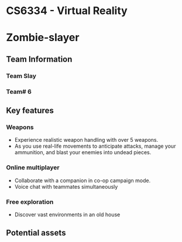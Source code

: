 # CS6334 - Virtual Reality

# Zombie-slayer
## Team Information
### Team Slay
### Team# 6

## Key features
### Weapons
- Experience realistic weapon handling with over 5 weapons.
- As you use real-life movements to anticipate attacks, manage your ammunition, and blast your enemies into undead pieces.
### Online multiplayer 
- Collaborate with a companion in co-op campaign mode.
- Voice chat with teammates simultaneously
### Free exploration
- Discover vast environments in an old house

## Potential assets

